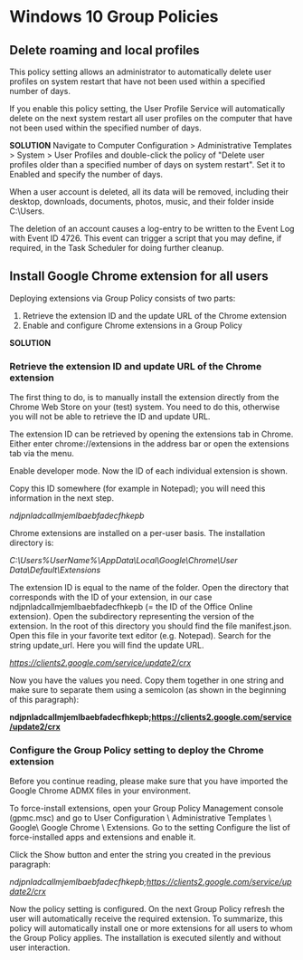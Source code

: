 # Windows 10 Group Policies

## Delete roaming and local profiles

This policy setting allows an administrator to automatically delete user profiles on system restart that have not been used within a specified number of days.

If you enable this policy setting, the User Profile Service will automatically delete on the next system restart all user profiles on the computer that have not been used within the specified number of days.

**SOLUTION**
Navigate to Computer Configuration > Administrative Templates > System > User Profiles and double-click the policy of "Delete user profiles older than a specified number of days on system restart". Set it to Enabled and specify the number of days.

When a user account is deleted, all its data will be removed, including their desktop, downloads, documents, photos, music, and their folder inside C:\Users.

The deletion of an account causes a log-entry to be written to the Event Log with Event ID 4726. This event can trigger a script that you may define, if required, in the Task Scheduler for doing further cleanup.

## Install Google Chrome extension for all users

Deploying extensions via Group Policy consists of two parts:

1. Retrieve the extension ID and the update URL of the Chrome extension
2. Enable and configure Chrome extensions in a Group Policy

**SOLUTION**

### Retrieve the extension ID and update URL of the Chrome extension

The first thing to do, is to manually install the extension directly from the Chrome Web Store on your (test) system. You need to do this, otherwise you will not be able to retrieve the ID and update URL.

The extension ID can be retrieved by opening the extensions tab in Chrome. Either enter chrome://extensions in the address bar or open the extensions tab via the menu.

Enable developer mode. Now the ID of each individual extension is shown.

Copy this ID somewhere (for example in Notepad); you will need this information in the next step.

*ndjpnladcallmjemlbaebfadecfhkepb*

Chrome extensions are installed on a per-user basis. The installation directory is:

*C:\Users\%UserName%\AppData\Local\Google\Chrome\User Data\Default\Extensions*

The extension ID is equal to the name of the folder. Open the directory that corresponds with the ID of your extension, in our case ndjpnladcallmjemlbaebfadecfhkepb (= the ID of the Office Online extension). Open the subdirectory representing the version of the extension. In the root of this directory you should find the file manifest.json. Open this file in your favorite text editor (e.g. Notepad). Search for the string update_url. Here you will find the update URL.

*https://clients2.google.com/service/update2/crx*

Now you have the values you need. Copy them together in one string and make sure to separate them using a semicolon (as shown in the beginning of this paragraph):

**ndjpnladcallmjemlbaebfadecfhkepb;https://clients2.google.com/service/update2/crx**

### Configure the Group Policy setting to deploy the Chrome extension

Before you continue reading, please make sure that you have imported the Google Chrome ADMX files in your environment.

To force-install extensions, open your Group Policy Management console (gpmc.msc) and go to User Configuration \ Administrative Templates \ Google\  Google Chrome \ Extensions. Go to the setting Configure the list of force-installed apps and extensions and enable it.

Click the Show button and enter the string you created in the previous paragraph:

*ndjpnladcallmjemlbaebfadecfhkepb;https://clients2.google.com/service/update2/crx*

Now the policy setting is configured. On the next Group Policy refresh the user will automatically receive the required extension. To summarize, this policy will automatically install one or more extensions for all users to whom the Group Policy applies. The installation is executed silently and without user interaction.